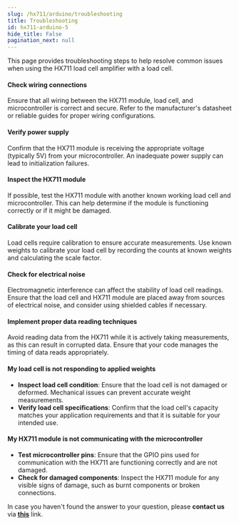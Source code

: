 ```yaml
---
slug: /hx711/arduino/troubleshooting 
title: Troubleshooting
id: hx711-arduino-5
hide_title: False
pagination_next: null
---
```


This page provides troubleshooting steps to help resolve common issues when using the HX711 load cell amplifier with a load cell.

<ExpandableSection title="My sensor won't initialize!">

#### Check wiring connections
Ensure that all wiring between the HX711 module, load cell, and microcontroller is correct and secure. Refer to the manufacturer's datasheet or reliable guides for proper wiring configurations.

#### Verify power supply
Confirm that the HX711 module is receiving the appropriate voltage (typically 5V) from your microcontroller. An inadequate power supply can lead to initialization failures.

#### Inspect the HX711 module
If possible, test the HX711 module with another known working load cell and microcontroller. This can help determine if the module is functioning correctly or if it might be damaged.

</ExpandableSection>

<ExpandableSection title="My sensor is not providing stable readings!">

#### Calibrate your load cell
Load cells require calibration to ensure accurate measurements. Use known weights to calibrate your load cell by recording the counts at known weights and calculating the scale factor.

#### Check for electrical noise
Electromagnetic interference can affect the stability of load cell readings. Ensure that the load cell and HX711 module are placed away from sources of electrical noise, and consider using shielded cables if necessary.

#### Implement proper data reading techniques
Avoid reading data from the HX711 while it is actively taking measurements, as this can result in corrupted data. Ensure that your code manages the timing of data reads appropriately.

</ExpandableSection>

<ExpandableSection title="Other common issues">

#### My load cell is not responding to applied weights
- **Inspect load cell condition**: Ensure that the load cell is not damaged or deformed. Mechanical issues can prevent accurate weight measurements.
- **Verify load cell specifications**: Confirm that the load cell's capacity matches your application requirements and that it is suitable for your intended use.

#### My HX711 module is not communicating with the microcontroller
- **Test microcontroller pins**: Ensure that the GPIO pins used for communication with the HX711 are functioning correctly and are not damaged.
- **Check for damaged components**: Inspect the HX711 module for any visible signs of damage, such as burnt components or broken connections.

</ExpandableSection>

<InfoBox>In case you haven't found the answer to your question, please **contact us** via [**this**](https://soldered.com/contact/) link.</InfoBox>
